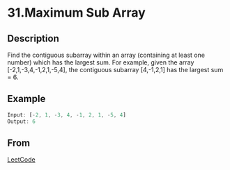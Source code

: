 # 31.Maximum Sub Array

## Description

Find the contiguous subarray within an array (containing at least one number) which has the largest sum.
For example, given the array [-2,1,-3,4,-1,2,1,-5,4],
the contiguous subarray [4,-1,2,1] has the largest sum = 6.

## Example

```javascript
Input: [-2, 1, -3, 4, -1, 2, 1, -5, 4]
Output: 6
```

## From

[LeetCode](https://leetcode.com/problems/maximum-subarray)
